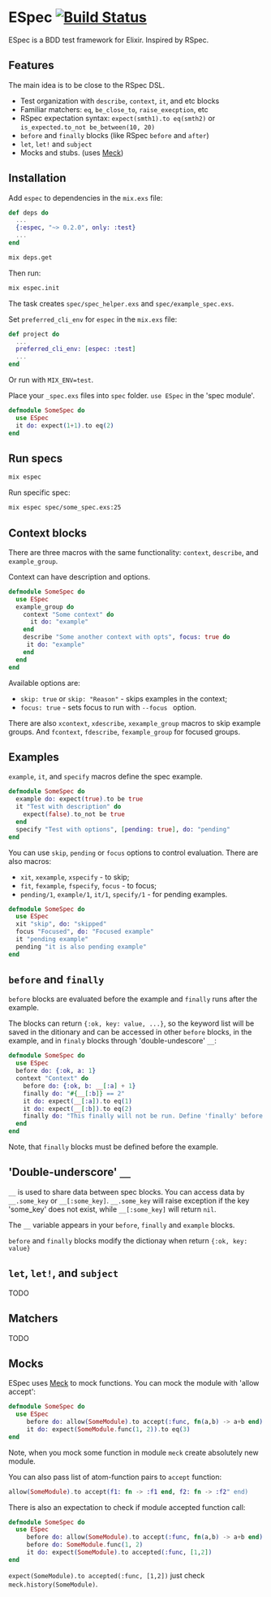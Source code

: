 # ESpec [![Build Status](https://travis-ci.org/antonmi/espec.svg?branch=master)](https://travis-ci.org/antonmi/espec)

ESpec is a BDD test framework for Elixir. Inspired by RSpec.

## Features

The main idea is to be close to the RSpec DSL.

  * Test organization with `describe`, `context`, `it`, and etc blocks
  * Familiar matchers: `eq`, `be_close_to`, `raise_execption`, etc
  * RSpec expectation syntax: `expect(smth1).to eq(smth2)` or `is_expected.to_not be_between(10, 20)`
  * `before` and `finally` blocks (like RSpec `before` and `after`)
  * `let`, `let!` and `subject`
  * Mocks and stubs. (uses [Meck](https://github.com/eproxus/meck))

## Installation

Add `espec` to dependencies in the `mix.exs` file:

```elixir
def deps do
  ...
  {:espec, "~> 0.2.0", only: :test}
  ...
end
```
```sh
mix deps.get
```
Then run:
```sh
mix espec.init
```
The task creates `spec/spec_helper.exs` and `spec/example_spec.exs`.

Set `preferred_cli_env` for `espec` in the `mix.exs` file:

```elixir
def project do
  ...
  preferred_cli_env: [espec: :test]
  ...
end
```

Or run with `MIX_ENV=test`.

Place your `_spec.exs` files into `spec` folder. `use ESpec` in the 'spec module'.
```elixir
defmodule SomeSpec do
  use ESpec
  it do: expect(1+1).to eq(2)
end
```

## Run specs
```sh
mix espec
```
Run specific spec:
```sh
mix espec spec/some_spec.exs:25
```

## Context blocks
There are three macros with the same functionality: `context`, `describe`, and `example_group`.

Context can have description and options. 
```elixir
defmodule SomeSpec do
  use ESpec
  example_group do
    context "Some context" do
      it do: "example"
    end
    describe "Some another context with opts", focus: true do
     it do: "example"
    end
  end
end
```
Available options are:
  * `skip: true` or `skip: "Reason"` - skips examples in the context;
  *  `focus: true` - sets focus to run with `--focus ` option.

There are also `xcontext`, `xdescribe`, `xexample_group` macros to skip example groups.
And `fcontext`, `fdescribe`, `fexample_group` for focused groups.

## Examples

`example`, `it`, and `specify` macros define the spec example.
```elixir
defmodule SomeSpec do
  example do: expect(true).to be true
  it "Test with description" do
    expect(false).to_not be true
  end
  specify "Test with options", [pending: true], do: "pending"
end
```
You can use `skip`, `pending` or `focus` options to control evaluation.
There are also macros:
* `xit`, `xexample`, `xspecify` - to skip;
* `fit`, `fexample`, `fspecify`, `focus` - to focus;
* `pending/1`, `example/1`, `it/1`, `specify/1` - for pending examples.
```elixir
defmodule SomeSpec do
  use ESpec
  xit "skip", do: "skipped"
  focus "Focused", do: "Focused example"
  it "pending example"
  pending "it is also pending example"
end
```

## `before` and `finally`
`before` blocks are evaluated before the example and `finally` runs after the example.

The blocks can return `{:ok, key: value, ...}`, so the keyword list will be saved in the ditionary and can be accessed in other `before` blocks, in the example, and in `finaly` blocks through 'double-undescore' `__`:
```elixir
defmodule SomeSpec do
  use ESpec
  before do: {:ok, a: 1}
  context "Context" do
    before do: {:ok, b: __[:a] + 1}
    finally do: "#{__[:b]} == 2"
    it do: expect(__[:a]).to eq(1)
    it do: expect(__[:b]).to eq(2)
    finally do: "This finally will not be run. Define 'finally' before the example"
  end
end  
```
Note, that `finally` blocks must be defined before the example.


## 'Double-underscore' `__` 
`__` is used to share data between spec blocks. You can access data by `__.some_key` or `__[:some_key]`.
`__.some_key` will raise exception if the key 'some_key' does not exist, while `__[:some_key]` will return `nil`.

The `__` variable appears in your `before`, `finally` and `example` blocks.

`before` and `finally` blocks modify the dictionay when return `{:ok, key: value}`


## `let`, `let!`, and `subject`

TODO



## Matchers

TODO

## Mocks

ESpec uses [Meck](https://github.com/eproxus/meck) to mock functions.
You can mock the module with 'allow accept':
```elixir
defmodule SomeSpec do
  use ESpec
	 before do: allow(SomeModule).to accept(:func, fn(a,b) -> a+b end)
	 it do: expect(SomeModule.func(1, 2)).to eq(3)
end
```
Note, when you mock some function in module `meck` create absolutely new module.

You can also pass list of atom-function pairs to `accept` function:
```elixir
allow(SomeModule).to accept(f1: fn -> :f1 end, f2: fn -> :f2" end)
```
There is also an expectation to check if module accepted function call:
```elixir
defmodule SomeSpec do
  use ESpec
	 before do: allow(SomeModule).to accept(:func, fn(a,b) -> a+b end)
	 before do: SomeModule.func(1, 2)
	 it do: expect(SomeModule).to accepted(:func, [1,2])
end
```
`expect(SomeModule).to accepted(:func, [1,2])` just check `meck.history(SomeModule)`.










